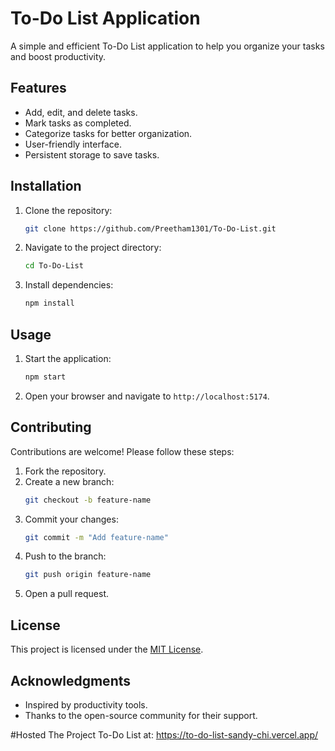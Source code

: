 # To-Do List Application

A simple and efficient To-Do List application to help you organize your tasks and boost productivity.

## Features

- Add, edit, and delete tasks.
- Mark tasks as completed.
- Categorize tasks for better organization.
- User-friendly interface.
- Persistent storage to save tasks.

## Installation

1. Clone the repository:
   ```bash
   git clone https://github.com/Preetham1301/To-Do-List.git
   ```
2. Navigate to the project directory:
   ```bash
   cd To-Do-List
   ```
3. Install dependencies:
   ```bash
   npm install
   ```

## Usage

1. Start the application:
   ```bash
   npm start
   ```
2. Open your browser and navigate to `http://localhost:5174`.

## Contributing

Contributions are welcome! Please follow these steps:

1. Fork the repository.
2. Create a new branch:
   ```bash
   git checkout -b feature-name
   ```
3. Commit your changes:
   ```bash
   git commit -m "Add feature-name"
   ```
4. Push to the branch:
   ```bash
   git push origin feature-name
   ```
5. Open a pull request.

## License

This project is licensed under the [MIT License](LICENSE).

## Acknowledgments

- Inspired by productivity tools.
- Thanks to the open-source community for their support.

#Hosted The Project To-Do List at:
https://to-do-list-sandy-chi.vercel.app/

